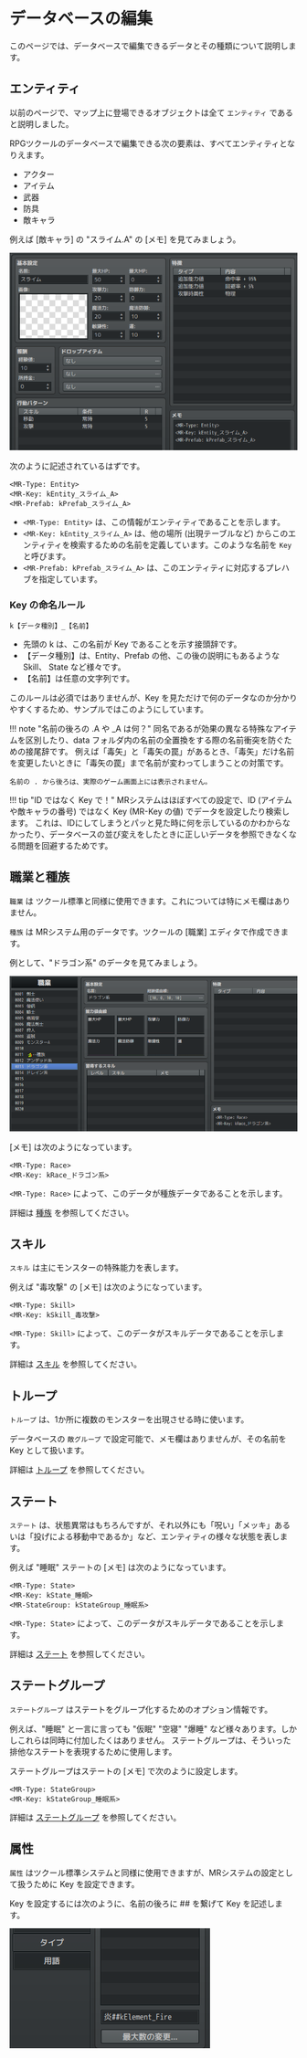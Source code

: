データベースの編集
==========

このページでは、データベースで編集できるデータとその種類について説明します。

エンティティ
----------

以前のページで、マップ上に登場できるオブジェクトは全て `エンティティ` であると説明しました。

RPGツクールのデータベースで編集できる次の要素は、すべてエンティティとなりえます。

- アクター
- アイテム
- 武器
- 防具
- 敵キャラ

例えば [敵キャラ] の "スライム.A" の [メモ] を見てみましょう。

![](img/database-1.png)

次のように記述されているはずです。

```
<MR-Type: Entity>
<MR-Key: kEntity_スライム_A>
<MR-Prefab: kPrefab_スライム_A>
```

- `<MR-Type: Entity>` は、この情報がエンティティであることを示します。
- `<MR-Key: kEntity_スライム_A>` は、他の場所 (出現テーブルなど) からこのエンティティを検索するための名前を定義しています。このような名前を `Key` と呼びます。
- `<MR-Prefab: kPrefab_スライム_A>` は、このエンティティに対応するプレハブを指定しています。

### Key の命名ルール

```
k【データ種別】_【名前】
```

- 先頭の k は、この名前が Key であることを示す接頭辞です。
- 【データ種別】は、Entity、Prefab の他、この後の説明にもあるような Skill、 State など様々です。
- 【名前】は任意の文字列です。

このルールは必須ではありませんが、Key を見ただけで何のデータなのか分かりやすくするため、サンプルではこのようにしています。

!!! note "名前の後ろの .A や _A は何？"
    同名であるが効果の異なる特殊なアイテムを区別したり、data フォルダ内の名前の全置換をする際の名前衝突を防ぐための接尾辞です。
    例えば「毒矢」と「毒矢の罠」があるとき、「毒矢」だけ名前を変更したいときに「毒矢の罠」まで名前が変わってしまうことの対策です。

    名前の . から後ろは、実際のゲーム画面上には表示されません。

!!! tip "ID ではなく Key で！"
    MRシステムはほぼすべての設定で、ID (アイテムや敵キャラの番号) ではなく Key (MR-Key の値) でデータを設定したり検索します。
    これは、IDにしてしまうとパッと見た時に何を示しているのかわからなかったり、データベースの並び変えをしたときに正しいデータを参照できなくなる問題を回避するためです。

職業と種族
----------

`職業` は ツクール標準と同様に使用できます。これについては特にメモ欄はありません。

`種族` は MRシステム用のデータです。ツクールの [職業] エディタで作成できます。

例として、"ドラゴン系" のデータを見てみましょう。

![](img/database-2.png)

[メモ] は次のようになっています。

```
<MR-Type: Race>
<MR-Key: kRace_ドラゴン系>
```

`<MR-Type: Race>` によって、このデータが種族データであることを示します。

詳細は [種族](../../feature/race.md) を参照してください。

スキル
----------

`スキル` は主にモンスターの特殊能力を表します。

例えば "毒攻撃" の [メモ] は次のようになっています。

```
<MR-Type: Skill>
<MR-Key: kSkill_毒攻撃>
```

`<MR-Type: Skill>` によって、このデータがスキルデータであることを示します。

詳細は [スキル](../../feature/skill.md) を参照してください。

トループ
----------

`トループ` は、1か所に複数のモンスターを出現させる時に使います。

データベースの `敵グループ` で設定可能で、メモ欄はありませんが、その名前を Key として扱います。

詳細は [トループ](../../feature/troop.md) を参照してください。

ステート
----------

`ステート` は、状態異常はもちろんですが、それ以外にも「呪い」「メッキ」あるいは「投げによる移動中であるか」など、エンティティの様々な状態を表します。

例えば "睡眠" ステートの [メモ] は次のようになっています。

```
<MR-Type: State>
<MR-Key: kState_睡眠>
<MR-StateGroup: kStateGroup_睡眠系>
```

`<MR-Type: State>` によって、このデータがスキルデータであることを示します。

詳細は [ステート](../../feature/state.md) を参照してください。

ステートグループ
----------

`ステートグループ` はステートをグループ化するためのオプション情報です。

例えば、"睡眠" と一言に言っても "仮眠" "空寝" "爆睡" など様々あります。しかしこれらは同時に付加したくはありません。
ステートグループは、そういった排他なステートを表現するために使用します。

ステートグループはステートの [メモ] で次のように設定します。

```
<MR-Type: StateGroup>
<MR-Key: kStateGroup_睡眠系>
```

詳細は [ステートグループ](../../feature/state-group.md) を参照してください。


属性
----------

`属性` はツクール標準システムと同様に使用できますが、MRシステムの設定として扱うために Key を設定できます。

Key を設定するには次のように、名前の後ろに ## を繋げて Key を記述します。

![](img/database-3.png)
